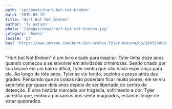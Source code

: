 ```yaml
---
path: '/pt/books/hurt-but-not-broken'
date: '2019-05-19'
title: 'Hurt But Not Broken'
author: 'Ty Watson'
photo: '/images/news/hurt-but-not-broken.jpg'
category: 'Books'
locale: 'pt'
buy: 'https://www.amazon.com/Hurt-But-Broken-Tyler-Watson/dp/1093260998/ref=sr_1_1?crid=3FTBZQJDJFZE7&keywords=hurt+but+not+broken+tyler+watson&qid=1573660541&sprefix=hurt+but+not+%2Caps%2C149&sr=8-1'
---
```


"Hurt but Not Broken" é um livro criado para inspirar. Tyler tinha doze anos quando começou a se envolver em atividades criminosas. Sendo criado por sua bisavó em um bairro difícil, Tyler sentiu que não havia esperança para ele. Ao longo de três anos, Tyler se viu ferido, sozinho e preso atrás das grades. Pensando que as coisas não poderiam ficar muito piores, ele se viu sem-teto por quase dois anos depois de ser libertado do centro de detenção. É uma história marcada por tragédia, sofrimento e dor. Tyler acredita que, embora possamos nos sentir magoados, estamos longe de estar quebrados.
